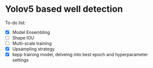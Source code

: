 # Yolov5 based well detection
 To-do list:
 - [x] Model Ensembling
 - [ ] Shape IOU
 - [ ] Multi-scale training
 - [x] Upsampling strategy
 - [x] kepp training model, delveing into best epoch and hyperparameter settings
